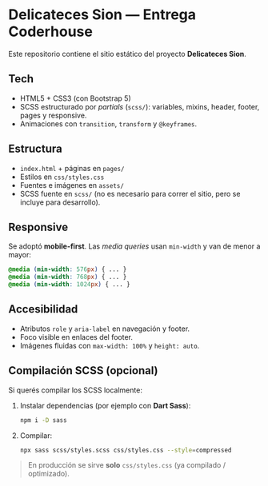 # Delicateces Sion — Entrega Coderhouse

Este repositorio contiene el sitio estático del proyecto **Delicateces Sion**.

## Tech
- HTML5 + CSS3 (con Bootstrap 5)
- SCSS estructurado por _partials_ (`scss/`): variables, mixins, header, footer, pages y responsive.
- Animaciones con `transition`, `transform` y `@keyframes`.

## Estructura
- `index.html` + páginas en `pages/`
- Estilos en `css/styles.css`
- Fuentes e imágenes en `assets/`
- SCSS fuente en `scss/` (no es necesario para correr el sitio, pero se incluye para desarrollo).

## Responsive
Se adoptó **mobile-first**. Las _media queries_ usan `min-width` y van de menor a mayor:

```css
@media (min-width: 576px) { ... }
@media (min-width: 768px) { ... }
@media (min-width: 1024px) { ... }
```

## Accesibilidad
- Atributos `role` y `aria-label` en navegación y footer.
- Foco visible en enlaces del footer.
- Imágenes fluidas con `max-width: 100%` y `height: auto`.

## Compilación SCSS (opcional)
Si querés compilar los SCSS localmente:

1. Instalar dependencias (por ejemplo con **Dart Sass**):
   ```bash
   npm i -D sass
   ```
2. Compilar:
   ```bash
   npx sass scss/styles.scss css/styles.css --style=compressed
   ```

> En producción se sirve **solo** `css/styles.css` (ya compilado / optimizado).